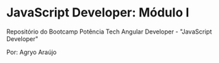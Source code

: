 JavaScript Developer: Módulo I
==============================

Repositório do Bootcamp Potência Tech Angular Developer - "JavaScript Developer"


Por: Agryo Araújo
